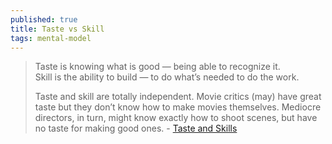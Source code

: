 ```yaml
---
published: true
title: Taste vs Skill
tags: mental-model
---
```

> Taste is knowing what is good — being able to recognize it.  
> Skill is the ability to build — to do what’s needed to do the work.
>  
> Taste and skill are totally independent. Movie critics (may) have great taste but they don’t know how to make movies themselves. Mediocre directors, in turn, might know exactly how to shoot scenes, but have no taste for making good ones. -  [Taste and Skills](https://refactoring.fm/p/taste-vs-skills)